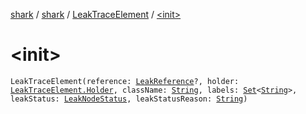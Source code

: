 [shark](../../index.md) / [shark](../index.md) / [LeakTraceElement](index.md) / [&lt;init&gt;](./-init-.md)

# &lt;init&gt;

`LeakTraceElement(reference: `[`LeakReference`](../-leak-reference/index.md)`?, holder: `[`LeakTraceElement.Holder`](-holder/index.md)`, className: `[`String`](https://kotlinlang.org/api/latest/jvm/stdlib/kotlin/-string/index.html)`, labels: `[`Set`](https://kotlinlang.org/api/latest/jvm/stdlib/kotlin.collections/-set/index.html)`<`[`String`](https://kotlinlang.org/api/latest/jvm/stdlib/kotlin/-string/index.html)`>, leakStatus: `[`LeakNodeStatus`](../-leak-node-status/index.md)`, leakStatusReason: `[`String`](https://kotlinlang.org/api/latest/jvm/stdlib/kotlin/-string/index.html)`)`